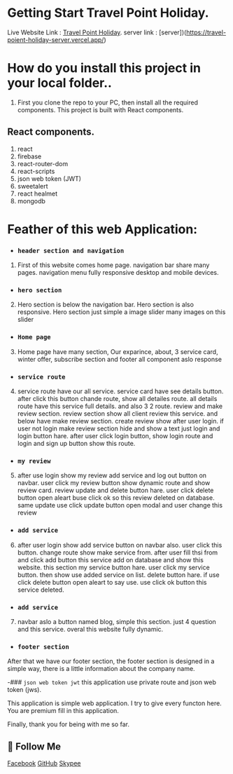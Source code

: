 # Getting Start Travel Point Holiday.

Live Website Link : [Travel Point Holiday](https://travel-point-holiday.web.app/).
server link : [server])(https://travel-poient-holiday-server.vercel.app/)

# How do you install this project in your local folder..

1. First you clone the repo to your PC, then install all the required components.
This project is built with React components.

## React components.
1. react
2. firebase
3. react-router-dom
4. react-scripts
5. json web token (JWT)
6. sweetalert
7. react healmet
8. mongodb
# Feather of this web Application:

- ### `header section and navigation`
1. First of this website comes home page. navigation bar share many pages. navigation menu fully responsive desktop and mobile devices.

- ### `hero section`
2. Hero section is below the navigation bar. Hero section is also responsive. Hero section just simple a image slider many images on this slider

- ### `Home page`
3. Home page have many section, Our exparince, about, 3 service card, winter offer, subscribe section and footer all component aslo response

- ### `service route`

4. service route have our all service. service card have see details button. after click this button chande route, show all detailes route. all details route have this service full details. and also 3 2 route. review and make review section. review section show all client review this service. and below have make review section. create review show after user login. if user not login make review section hide and show a text just login and login button hare. after user click login button, show login route and login and sign up button show this route.

- ### `my review`
5. after use login show my review add service and log out button on navbar. user click my review button show dynamic route and show review card. review update and delete button hare. user click delete button open aleart buse click ok so this review deleted on database. same update use click update button open modal and user change this review


- ### `add service`
6. after user login show add service button on navbar also. user click this button. change route show make service from. after user fill thsi from and click add button this service add on database and show this website. this section my service button hare. user click my service button. then show use added service on list. delete button hare. if use click delete button open aleart to say use. use click ok button this service deleted.


- ### `add service`
7. navbar aslo a button named blog, simple this section. just 4 question and this service.  overal this website fully dynamic.



- ### `footer section`
After that we have our footer section, the footer section is designed in a simple way, there is a little information about the company name.

-### `json web token jwt`
this application use private route and json web token (jws). 

This application is simple web application. I try to give every functon here. You are premium fill in this application.

Finally, thank you for being with me so far.

## 🚀 Follow Me
[Facebook](https://www.facebook.com/shohagroy.7771/)  [GitHub](https://github.com/shohagroy)  [Skypee](https://www.skypee.com)


